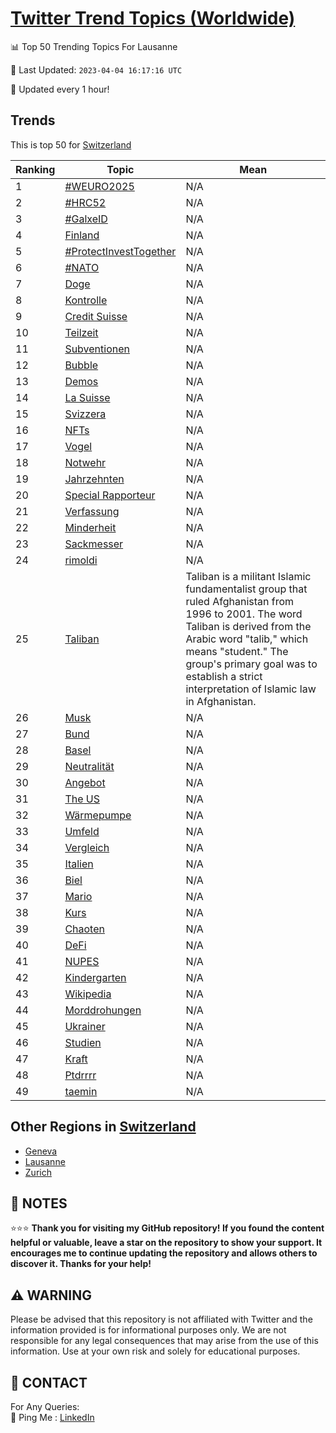 [Twitter Trend Topics (Worldwide)](https://github.com/ErcinDedeoglu/Twitter-Trend-Topics)
==========


📊 Top 50 Trending Topics For Lausanne

📆 Last Updated: `2023-04-04 16:17:16 UTC`

🔧 Updated every 1 hour!


## Trends

This is top 50 for [Switzerland](</Switzerland>)

| Ranking | Topic | Mean |
| ------- | ------------ | ------------ |
| 1 | [#WEURO2025](http://twitter.com/search?q=%23WEURO2025) | N/A |
| 2 | [#HRC52](http://twitter.com/search?q=%23HRC52) | N/A |
| 3 | [#GalxeID](http://twitter.com/search?q=%23GalxeID) | N/A |
| 4 | [Finland](http://twitter.com/search?q=Finland) | N/A |
| 5 | [#ProtectInvestTogether](http://twitter.com/search?q=%23ProtectInvestTogether) | N/A |
| 6 | [#NATO](http://twitter.com/search?q=%23NATO) | N/A |
| 7 | [Doge](http://twitter.com/search?q=Doge) | N/A |
| 8 | [Kontrolle](http://twitter.com/search?q=Kontrolle) | N/A |
| 9 | [Credit Suisse](http://twitter.com/search?q=Credit+Suisse) | N/A |
| 10 | [Teilzeit](http://twitter.com/search?q=Teilzeit) | N/A |
| 11 | [Subventionen](http://twitter.com/search?q=Subventionen) | N/A |
| 12 | [Bubble](http://twitter.com/search?q=Bubble) | N/A |
| 13 | [Demos](http://twitter.com/search?q=Demos) | N/A |
| 14 | [La Suisse](http://twitter.com/search?q=La+Suisse) | N/A |
| 15 | [Svizzera](http://twitter.com/search?q=Svizzera) | N/A |
| 16 | [NFTs](http://twitter.com/search?q=NFTs) | N/A |
| 17 | [Vogel](http://twitter.com/search?q=Vogel) | N/A |
| 18 | [Notwehr](http://twitter.com/search?q=Notwehr) | N/A |
| 19 | [Jahrzehnten](http://twitter.com/search?q=Jahrzehnten) | N/A |
| 20 | [Special Rapporteur](http://twitter.com/search?q=Special+Rapporteur) | N/A |
| 21 | [Verfassung](http://twitter.com/search?q=Verfassung) | N/A |
| 22 | [Minderheit](http://twitter.com/search?q=Minderheit) | N/A |
| 23 | [Sackmesser](http://twitter.com/search?q=Sackmesser) | N/A |
| 24 | [rimoldi](http://twitter.com/search?q=rimoldi) | N/A |
| 25 | [Taliban](http://twitter.com/search?q=Taliban) | Taliban is a militant Islamic fundamentalist group that ruled Afghanistan from 1996 to 2001. The word Taliban is derived from the Arabic word "talib," which means "student." The group's primary goal was to establish a strict interpretation of Islamic law in Afghanistan. |
| 26 | [Musk](http://twitter.com/search?q=Musk) | N/A |
| 27 | [Bund](http://twitter.com/search?q=Bund) | N/A |
| 28 | [Basel](http://twitter.com/search?q=Basel) | N/A |
| 29 | [Neutralität](http://twitter.com/search?q=Neutralit%c3%a4t) | N/A |
| 30 | [Angebot](http://twitter.com/search?q=Angebot) | N/A |
| 31 | [The US](http://twitter.com/search?q=The+US) | N/A |
| 32 | [Wärmepumpe](http://twitter.com/search?q=W%c3%a4rmepumpe) | N/A |
| 33 | [Umfeld](http://twitter.com/search?q=Umfeld) | N/A |
| 34 | [Vergleich](http://twitter.com/search?q=Vergleich) | N/A |
| 35 | [Italien](http://twitter.com/search?q=Italien) | N/A |
| 36 | [Biel](http://twitter.com/search?q=Biel) | N/A |
| 37 | [Mario](http://twitter.com/search?q=Mario) | N/A |
| 38 | [Kurs](http://twitter.com/search?q=Kurs) | N/A |
| 39 | [Chaoten](http://twitter.com/search?q=Chaoten) | N/A |
| 40 | [DeFi](http://twitter.com/search?q=DeFi) | N/A |
| 41 | [NUPES](http://twitter.com/search?q=NUPES) | N/A |
| 42 | [Kindergarten](http://twitter.com/search?q=Kindergarten) | N/A |
| 43 | [Wikipedia](http://twitter.com/search?q=Wikipedia) | N/A |
| 44 | [Morddrohungen](http://twitter.com/search?q=Morddrohungen) | N/A |
| 45 | [Ukrainer](http://twitter.com/search?q=Ukrainer) | N/A |
| 46 | [Studien](http://twitter.com/search?q=Studien) | N/A |
| 47 | [Kraft](http://twitter.com/search?q=Kraft) | N/A |
| 48 | [Ptdrrrr](http://twitter.com/search?q=Ptdrrrr) | N/A |
| 49 | [taemin](http://twitter.com/search?q=taemin) | N/A |



## Other Regions in [Switzerland](</Switzerland>)

* [Geneva](</Switzerland/Geneva.md>)
* [Lausanne](</Switzerland/Lausanne.md>)
* [Zurich](</Switzerland/Zurich.md>)



## 📝 NOTES

⭐⭐⭐ **Thank you for visiting my GitHub repository! If you found the content helpful or valuable, leave a star on the repository to show your support. It encourages me to continue updating the repository and allows others to discover it. Thanks for your help!**


## ⚠️ WARNING

Please be advised that this repository is not affiliated with Twitter and the information provided is for informational purposes only. We are not responsible for any legal consequences that may arise from the use of this information. Use at your own risk and solely for educational purposes.


## 📨 CONTACT

 For Any Queries:  
            🏓 Ping Me : [LinkedIn](https://www.linkedin.com/in/ercindedeoglu/)
